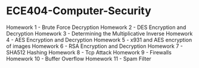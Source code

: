 # ECE404-Computer-Security

Homework 1 - Brute Force Decryption 
Homework 2 - DES Encryption and Decryption
Homework 3 - Determining the Multiplicative Inverse
Homework 4 - AES Encryption and Decryption
Homework 5 - x931 and AES encryption of images
Homework 6 - RSA Encryption and Decryption
Homework 7 - SHA512 Hashing
Homework 8 - Tcp Attack
Homework 9 - Firewalls
Homework 10 - Buffer Overflow 
Homework 11 - Spam Filter

